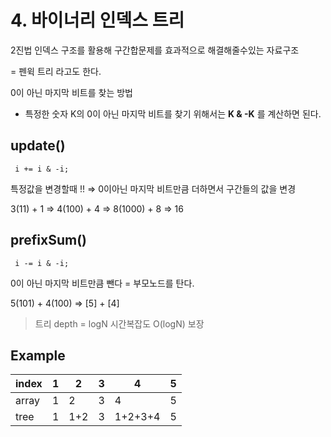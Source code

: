 # 4. 바이너리 인덱스 트리

2진법 인덱스 구조를 활용해 구간합문제를 효과적으로 해결해줄수있는 자료구조

= 펜윅 트리 라고도 한다.

0이 아닌 마지막 비트를 찾는 방법

- 특정한 숫자 K의 0이 아닌 마지막 비트를 찾기 위해서는 **K & -K** 를 계산하면 된다.

## update()
` i += i & -i;`

특정값을 변경할때 !! ⇒ 0이아닌 마지막 비트만큼 더하면서 구간들의 값을 변경

3(11) + 1 ⇒ 4(100) + 4 ⇒  8(1000) + 8 ⇒ 16

## prefixSum()

` i -= i & -i;`

0이 아닌 마지막 비트만큼 뺀다 = 부모노드를 탄다.

5(101) + 4(100) => [5] + [4]  

> 트리 depth = logN 시간복잡도 O(logN) 보장


## Example

| index | 1 | 2   | 3 | 4       | 5 |
|-------|---|-----|---|---------|---|
| array | 1 | 2   | 3 | 4       | 5 |
| tree  | 1 | 1+2 | 3 | 1+2+3+4 | 5 |
